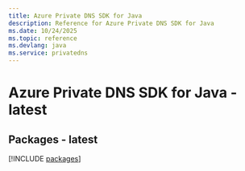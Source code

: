```yaml
---
title: Azure Private DNS SDK for Java
description: Reference for Azure Private DNS SDK for Java
ms.date: 10/24/2025
ms.topic: reference
ms.devlang: java
ms.service: privatedns
---
```

# Azure Private DNS SDK for Java - latest
## Packages - latest
[!INCLUDE [packages](private-dns-index.md)]